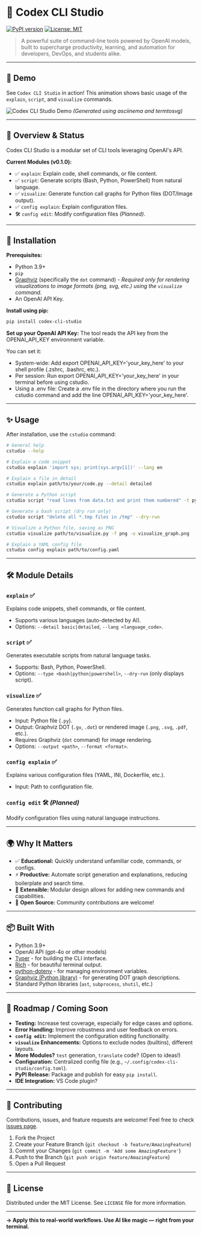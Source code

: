 # 🧰 Codex CLI Studio

[![PyPI version](https://badge.fury.io/py/codex-cli-studio.svg)](https://badge.fury.io/py/codex-cli-studio)
[![License: MIT](https://img.shields.io/badge/License-MIT-yellow.svg)](https://opensource.org/licenses/MIT)

> A powerful suite of command-line tools powered by OpenAI models, built to supercharge productivity, learning, and automation for developers, DevOps, and students alike.

---

## 👀 Demo

See `Codex CLI Studio` in action! This animation shows basic usage of the `explain`, `script`, and `visualize` commands.

![Codex CLI Studio Demo](codex-cli-studio-demo.svg)
*(Generated using asciinema and termtosvg)*

---

## 🚀 Overview & Status
Codex CLI Studio is a modular set of CLI tools leveraging OpenAI's API.

**Current Modules (v0.1.0):**

*   ✅ `explain`: Explain code, shell commands, or file content. 
*   ✅ `script`: Generate scripts (Bash, Python, PowerShell) from natural language. 
*   ✅ `visualize`: Generate function call graphs for Python files (DOT/Image output).
*   ✅ `config explain`: Explain configuration files. 
*   🛠️ `config edit`: Modify configuration files *(Planned)*.

---

## 🔌 Installation

**Prerequisites:**
*   Python 3.9+
*   `pip`
*   [Graphviz](https://graphviz.org/download/) (specifically the `dot` command) - *Required only for rendering visualizations to image formats (png, svg, etc.) using the `visualize` command.*
*   An OpenAI API Key.

**Install using pip:**

```bash
pip install codex-cli-studio
```

**Set up your OpenAI API Key:**
The tool reads the API key from the OPENAI_API_KEY environment variable. 

You can set it:
* System-wide: Add export OPENAI_API_KEY='your_key_here' to your shell profile (.zshrc, .bashrc, etc.).
* Per session: Run export OPENAI_API_KEY='your_key_here' in your terminal before using cstudio.
* Using a .env file: Create a .env file in the directory where you run the cstudio command and add the line OPENAI_API_KEY='your_key_here'.

---

## ✨ Usage
After installation, use the `cstudio` command:

```bash
# General help
cstudio --help

# Explain a code snippet
cstudio explain 'import sys; print(sys.argv[1])' --lang en

# Explain a file in detail
cstudio explain path/to/your/code.py --detail detailed

# Generate a Python script
cstudio script "read lines from data.txt and print them numbered" -t python

# Generate a bash script (dry run only)
cstudio script "delete all *.tmp files in /tmp" --dry-run

# Visualize a Python file, saving as PNG
cstudio visualize path/to/visualize.py -f png -o visualize_graph.png

# Explain a YAML config file
cstudio config explain path/to/config.yaml
```

---

## 🛠️ Module Details

### `explain` ✅
Explains code snippets, shell commands, or file content.
*   Supports various languages (auto-detected by AI).
*   Options: `--detail basic|detailed`, `--lang <language_code>`.

### `script` ✅
Generates executable scripts from natural language tasks.
*   Supports: Bash, Python, PowerShell.
*   Options: `--type <bash|python|powershell>`, `--dry-run` (only displays script).

### `visualize` ✅
Generates function call graphs for Python files.
*   Input: Python file (`.py`).
*   Output: Graphviz DOT (`.gv`, `.dot`) or rendered image (`.png`, `.svg`, `.pdf`, etc.).
*   Requires Graphviz (`dot` command) for image rendering.
*   Options: `--output <path>`, `--format <format>`.

### `config explain` ✅
Explains various configuration files (YAML, INI, Dockerfile, etc.).
*   Input: Path to configuration file.

### `config edit` 🛠️ *(Planned)*
Modify configuration files using natural language instructions.

---

## 🌍 Why It Matters
*   ✅ **Educational:** Quickly understand unfamiliar code, commands, or configs.
*   ⚡ **Productive:** Automate script generation and explanations, reducing boilerplate and search time.
*   🔧 **Extensible:** Modular design allows for adding new commands and capabilities.
*   🌱 **Open Source:** Community contributions are welcome!

---

## 📦 Built With
*   Python 3.9+
*   OpenAI API (gpt-4o or other models)
*   [Typer](https://typer.tiangolo.com/) - for building the CLI interface.
*   [Rich](https://rich.readthedocs.io/en/latest/) - for beautiful terminal output.
*   [python-dotenv](https://pypi.org/project/python-dotenv/) - for managing environment variables.
*   [Graphviz (Python library)](https://graphviz.readthedocs.io/en/stable/) - for generating DOT graph descriptions.
*   Standard Python libraries (`ast`, `subprocess`, `shutil`, etc.)

---
## 🔮 Roadmap / Coming Soon
*   **Testing:** Increase test coverage, especially for edge cases and options.
*   **Error Handling:** Improve robustness and user feedback on errors.
*   **`config edit`:** Implement the configuration editing functionality.
*   **`visualize` Enhancements:** Options to exclude nodes (builtins), different layouts.
*   **More Modules?** `test` generation, `translate` code? (Open to ideas!)
*   **Configuration:** Centralized config file (e.g., `~/.config/codex-cli-studio/config.toml`).
*   **PyPI Release:** Package and publish for easy `pip install`.
*   **IDE Integration:** VS Code plugin?

---

## 🤝 Contributing
Contributions, issues, and feature requests are welcome! Feel free to check [issues page](https://github.com/michaelshapkin/codex-cli-studio/issues).

1.  Fork the Project
2.  Create your Feature Branch (`git checkout -b feature/AmazingFeature`)
3.  Commit your Changes (`git commit -m 'Add some AmazingFeature'`)
4.  Push to the Branch (`git push origin feature/AmazingFeature`)
5.  Open a Pull Request

---

## 📄 License
Distributed under the MIT License. See `LICENSE` file for more information.

---

**→ Apply this to real-world workflows. Use AI like magic — right from your terminal.**